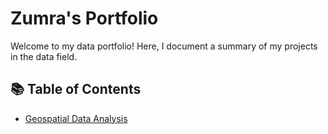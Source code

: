 # Zumra's Portfolio

Welcome to my data portfolio! Here, I document a summary of my projects in the data field.

## 📚 Table of Contents
- [Geospatial Data Analysis](https://github.com/zumrainci/geospatial-analysis/blob/main/tram-stop-analysis-amsterdam.ipynb)
